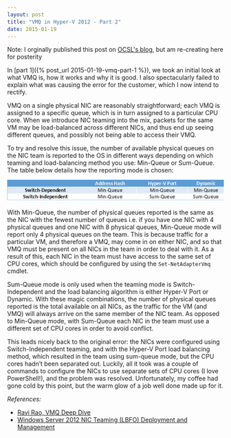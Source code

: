 ```yaml
---
layout: post
title: "VMQ in Hyper-V 2012 - Part 2"
date: 2015-01-19
---
```


Note: I orginally published this post on [OCSL's blog](http://ocsl.co.uk/news-events/blog/?p=400), but am re-creating here for posterity 

In [part 1]({% post_url 2015-01-19-vmq-part-1 %}), we took an initial look at what VMQ is, how it works and why it is good. I also spectacularly failed to explain what was causing the error for the customer, which I now intend to rectify. 

VMQ on a single physical NIC are reasonably straightforward; each VMQ is assigned to a specific queue, which is in turn assigned to a particular CPU core. When we introduce NIC teaming into the mix, packets for the same VM may be load-balanced across different NICs, and thus end up seeing different queues, and possibly not being able to access their VMQ.

To try and resolve this issue, the number of available physical queues on the NIC team is reported to the OS in different ways depending on which teaming and load-balancing method you use: Min-Queue or Sum-Queue. The table below details how the reporting mode is chosen:

![LBFO Queue Modes](/images/virtual-machine-queue-table.jpg)

With Min-Queue, the number of physical queues reported is the same as the NIC with the fewest number of queues i.e. if you have one NIC with 4 physical queues and one NIC with 8 physical queues, Min-Queue mode will report only 4 physical queues on the team. This is because traffic for a particular VM, and therefore a VMQ, may come in on either NIC, and so that VMQ must be present on all NICs in the team in order to deal with it. As a result of this, each NIC in the team must have access to the same set of CPU cores, which should be configured by using the `Set-NetAdapterVmq` cmdlet.

Sum-Queue mode is only used when the teaming mode is Switch-Independent and the load balancing algorithm is either Hyper-V Port or Dynamic. With these magic combinations, the number of physical queues reported is the total available on all NICs, as the traffic for the VM (and VMQ) will always arrive on the same member of the NIC team. As opposed to Min-Queue mode, with Sum-Queue each NIC in the team must use a different set of CPU cores in order to avoid conflict.

This leads nicely back to the original error: the NICs were configured using Switch-Independent teaming, and with the Hyper-V Port load balancing method, which resulted in the team using sum-queue mode, but the CPU cores hadn’t been separated out. Luckily, all it took was a couple of commands to configure the NICs to use separate sets of CPU cores (I love PowerShell!), and the problem was resolved. Unfortunately, my coffee had gone cold by this point, but the warm glow of a job well done made up for it.

*References:*
* [Ravi Rao, VMQ Deep Dive](http://blogs.technet.com/b/networking/archive/2013/09/10/vmq-deep-dive-1-of-3.aspx)
* [Windows Server 2012 NIC Teaming (LBFO) Deployment and Management](http://www.microsoft.com/en-us/download/details.aspx?id=30160)